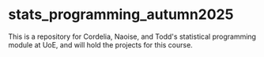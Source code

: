 # stats\_programming\_autumn2025

This is a repository for Cordelia, Naoise, and Todd's statistical programming module at UoE, and will hold the projects for this course.
